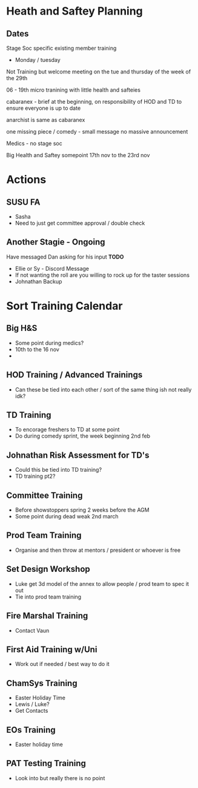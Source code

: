 # Heath and Saftey Planning
## Dates
Stage Soc specific existing member training
- Monday / tuesday

Not Training but welcome meeting on the tue and thursday of the week of the 29th

06 - 19th micro tranining with little health and safteies

cabaranex - brief at the beginning, on responsibility of HOD and TD to ensure everyone is up to date

anarchist is same as cabaranex

one missing piece / comedy - small message no massive announcement 

Medics - no stage soc

Big Health and Saftey somepoint 17th nov to the 23rd nov

# Actions
## SUSU FA
- Sasha
- Need to just get committee approval / double check
## Another Stagie - Ongoing
Have messaged Dan asking for his input **TODO**
- Ellie or Sy - Discord Message
- If not wanting the roll are you willing to rock up for the taster sessions
- Johnathan Backup

# Sort Training Calendar

## Big H&S
 - Some point during medics?
 - 10th to the 16 nov
- 
## HOD Training / Advanced Trainings 
- Can these be tied into each other / sort of the same thing ish not really idk?

## TD Training
- To encorage freshers to TD at some point
- Do during comedy sprint, the week beginning 2nd feb
## Johnathan Risk Assessment for TD's
- Could this be tied into TD training?
- TD training pt2?

## Committee Training 
- Before showstoppers spring 2 weeks before the AGM
- Some point during dead weak 2nd march
## Prod Team Training
- Organise and then throw at mentors / president or whoever is free
## Set Design Workshop
- Luke get 3d model of the annex to allow people / prod team to spec it out
- Tie into prod team training 

## Fire Marshal Training
- Contact Vaun
## First Aid Training w/Uni
- Work out if needed / best way to do it

## ChamSys Training
- Easter Holiday Time
- Lewis / Luke?
- Get Contacts
## EOs Training
- Easter holiday time

## PAT Testing Training 
- Look into but really there is no point
